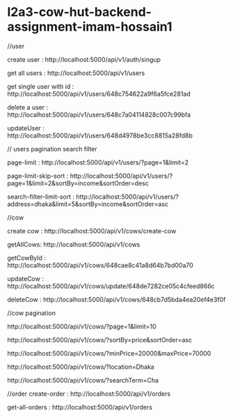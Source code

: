# l2a3-cow-hut-backend-assignment-imam-hossain1

//user

create user :
http://localhost:5000/api/v1/auth/singup

get all users :
http://localhost:5000/api/v1/users

get single user with id :
http://localhost:5000/api/v1/users/648c754622a9f6a5fce281ad

delete a user :
http://localhost:5000/api/v1/users/648c7a04114828c007c99bfa

updateUser : http://localhost:5000/api/v1/users/648d4978be3cc8815a28fd8b

// users pagination search filter

page-limit : http://localhost:5000/api/v1/users/?page=1&limit=2

page-limit-skip-sort : http://localhost:5000/api/v1/users/?page=1&limit=2&sortBy=income&sortOrder=desc

search-filter-limit-sort : http://localhost:5000/api/v1/users/?address=dhaka&limit=5&sortBy=income&sortOrder=asc


//cow 

create cow : http://localhost:5000/api/v1/cows/create-cow

getAllCows: http://localhost:5000/api/v1/cows

getCowById : http://localhost:5000/api/v1/cows/648cae8c41a8d64b7bd00a70

updateCow : http://localhost:5000/api/v1/cows/update/648de7282ce05c4cfeed866c

deleteCow : http://localhost:5000/api/v1/cows/648cb7d5bda4ea20ef4e3f0f




//cow pagination

http://localhost:5000/api/v1/cows/?page=1&limit=10

http://localhost:5000/api/v1/cows/?sortBy=price&sortOrder=asc

http://localhost:5000/api/v1/cows/?minPrice=20000&maxPrice=70000

http://localhost:5000/api/v1/cows/?location=Dhaka

http://localhost:5000/api/v1/cows/?searchTerm=Cha


//order
create-order : http://localhost:5000/api/v1/orders

get-all-orders : http://localhost:5000/api/v1/orders

